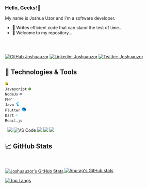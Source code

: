 ### Hello, Geeks!👋
My name is Joshua Uzor and I'm a software developer.
- 👯 Writes efficient code that can stand the test of time...
- 💬 Welcome to my repository...

<br/>
<br/>

[![GitHub Joshuauzor](https://img.shields.io/github/followers/Joshuauzor?label=follow&style=social)](https://github.com/Joshuauzor)
[![Linkedin: Joshuauzor](https://img.shields.io/badge/-Joshuauzor-blue?style=flat-square&logo=Linkedin&logoColor=white&link=linkedin.com/in/joshua-uzor-4846981a7/)](https://www.linkedin.com/in/joshua-uzor-4846981a7/)
[![Twitter: Joshuauzor](https://img.shields.io/twitter/follow/Joshuauzor?style=social)](https://twitter.com/Joshuauzor)



## 🔧 Technologies & Tools

<code><img height="10" src="https://raw.githubusercontent.com/github/explore/80688e429a7d4ef2fca1e82350fe8e3517d3494d/topics/javascript/javascript.png"> Javascript</code>
<code><img height="10" src="https://raw.githubusercontent.com/github/explore/80688e429a7d4ef2fca1e82350fe8e3517d3494d/topics/nodejs/nodejs.png"> NodeJs</code>
<code><img height="10" src="https://raw.githubusercontent.com/github/explore/80688e429a7d4ef2fca1e82350fe8e3517d3494d/topics/php/php.png"> PHP</code>
<code><img height="10" src="https://raw.githubusercontent.com/github/explore/80688e429a7d4ef2fca1e82350fe8e3517d3494d/topics/java/java.png"> Java</code>
<code><img height="15" src="https://raw.githubusercontent.com/github/explore/80688e429a7d4ef2fca1e82350fe8e3517d3494d/topics/flutter/flutter.png"> Flutter</code> 
<code><img height="15" src="https://raw.githubusercontent.com/github/explore/80688e429a7d4ef2fca1e82350fe8e3517d3494d/topics/dart/dart.png"> Dart</code>
<code><img height="10" src="https://raw.githubusercontent.com/github/explore/80688e429a7d4ef2fca1e82350fe8e3517d3494d/topics/react/react.png"> React.js</code>


&nbsp;
![](https://img.shields.io/badge/Editor-IntelliJ_IDEA-informational?style=flat&logo=intellij-idea&logoColor=white&color=2bbc8a)
![VS Code](https://img.shields.io/badge/Editor-VSCode-2bbc8a.svg?logo=visual-studio-code)
![](https://img.shields.io/badge/Git-Bash-informational?style=flat&logo=gnu-bash&logoColor=white&color=2bbc8a)
![](https://img.shields.io/badge/Tools-Docker-informational?style=flat&logo=docker&logoColor=white&color=2bbc8a)
![](https://img.shields.io/badge/Tools-Kubernetes-informational?style=flat&logo=kubernetes&logoColor=white&color=2bbc8a)


## &#x1f4c8; GitHub Stats
<!-- <a href="https://github.com/Usblankson">
  <img align="center" src="https://github-readme-stats.vercel.app/api/top-langs/?username=Joshuauzor&theme=dracula&hide_langs_below=1" />
</a> -->
<br><br>
<a href="https://github.com/joshuauzor">
  <img align="center" src="https://github-readme-stats.vercel.app/api?username=Joshuauzor&show_icons=true&line_height=27&count_private=true&title_color=ffffff&text_color=c9cacc&icon_color=2bbc8a&bg_color=1d1f21" alt="Joshuauzor's GitHub Stats" />
</a>
[![Anurag's GitHub stats](https://github-readme-stats.vercel.app/api?username=joshuauzor&count_private=true&show_icons=true)](https://github.com/anuraghazra/github-readme-stats)

[![Top Langs](https://github-readme-stats.vercel.app/api/top-langs/?username=joshuauzor&hide=html&langs_count=6)](https://github.com/anuraghazra/github-readme-stats)

<!-- ### Show some ❤️ by starring some of the repositories! -->
</div>
